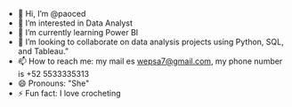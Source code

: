 - 👋 Hi, I’m @paoced
- 👀 I’m interested in Data Analyst
- 🌱 I’m currently learning Power BI
- 💞️ I’m looking to collaborate on data analysis projects using Python, SQL, and Tableau.”
- 📫 How to reach me: my mail es wepsa7@gmail.com, my phone number is +52 5533335313
- 😄 Pronouns: "She"
- ⚡ Fun fact: I love crocheting

<!---
paoced/paoced is a ✨ special ✨ repository because its `README.md` (this file) appears on your GitHub profile.
You can click the Preview link to take a look at your changes.
--->

